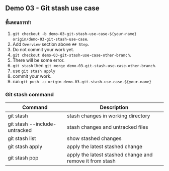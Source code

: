 ## Demo 03 - Git stash use case

### ขั้นตอนการทำ

1. `git checkout -b demo-03-git-stash-use-case-${your-name} origin/demo-03-git-stash-use-case`.
2. Add `Overview` section above `## Step`.
3. Do not commit your work yet.
4. `git checkout demo-03-git-stash-use-case-other-branch`.
5. There will be some error.
6. `git stash` then `git merge demo-03-git-stash-use-case-other-branch`.
7. use `git stash apply`
8. commit your work.
9. run `git push -u origin demo-03-git-stash-use-case-${your-name}`

### Git stash command
| Command      | Description |
| ----------- | ----------- |
| git stash      | stash changes in working directory       |
| git stash --include-untracked    | stash changes and untracked files        |
| git stash list    | show stashed changes        |
| git stash apply    | apply the latest stashed change        |
| git stash pop    | apply the latest stashed change and remove it from stash        |
